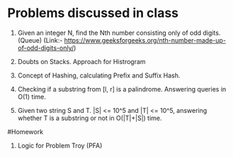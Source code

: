 # Problems discussed in class
1. Given an integer N, find the Nth number consisting only of odd digits. (Queue)
	(Link:- https://www.geeksforgeeks.org/nth-number-made-up-of-odd-digits-only/)

2. Doubts on Stacks. Approach for Histrogram

3. Concept of Hashing, calculating Prefix and Suffix Hash.

4. Checking if a substring from [l, r] is a palindrome. Answering queries in O(1) time.

5. Given two string S and T. |S| <= 10^5 and |T| <= 10^5, answering whether T is a substring or not in O(|T|+|S|) time.

#Homework

1. Logic for Problem Troy (PFA)


